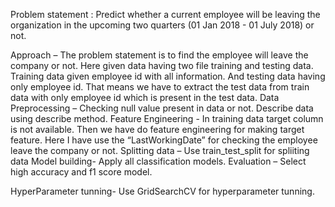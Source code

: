 
Problem statement : 
Predict whether a current employee will be leaving the organization in the upcoming two quarters (01 Jan 2018 - 01 July 2018) or not.

Approach – 
The problem statement  is to  find the employee will leave the company or not. Here given data having two file training and testing data. Training data given employee id with all information. And testing data having only employee id. That means we have to extract the test data from train data with only employee id which is present in the test data.
	Data Preprocessing – 
		Checking null value present in data or not.
		Describe data using describe method.
Feature Engineering -
    In training data target column  is not available. Then we have do feature engineering for making target feature.
Here I have use the “LastWorkingDate” for checking the employee leave the  company or not.
	Splitting data – 
		Use train_test_split for spliiting data
	Model building-
		Apply all classification models.
Evaluation – 
  Select high accuracy and f1 score model.
  
HyperParameter tunning-
		Use GridSearchCV for hyperparameter tunning.


